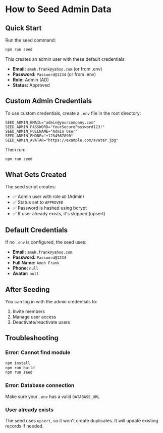 # How to Seed Admin Data

## Quick Start

Run the seed command:
```bash
npm run seed
```

This creates an admin user with these default credentials:
- **Email:** `ameh.frank@yahoo.com` (or from .env)
- **Password:** `Password@1234` (or from .env)
- **Role:** Admin (AD)
- **Status:** Approved

## Custom Admin Credentials

To use custom credentials, create a `.env` file in the root directory:

```env
SEED_ADMIN_EMAIL="admin@yourcompany.com"
SEED_ADMIN_PASSWORD="YourSecurePassword123!"
SEED_ADMIN_FULLNAME="Admin User"
SEED_ADMIN_PHONE="+1234567890"
SEED_ADMIN_AVATAR="https://example.com/avatar.jpg"
```

Then run:
```bash
npm run seed
```

## What Gets Created

The seed script creates:
- ✅ Admin user with role `AD` (Admin)
- ✅ Status set to `APPROVED`
- ✅ Password is hashed using bcrypt
- ✅ If user already exists, it's skipped (upsert)

## Default Credentials

If no `.env` is configured, the seed uses:
- **Email:** `ameh.frank@yahoo.com`
- **Password:** `Password@1234`
- **Full Name:** `Ameh Frank`
- **Phone:** `null`
- **Avatar:** `null`

## After Seeding

You can log in with the admin credentials to:
1. Invite members
2. Manage user access
3. Deactivate/reactivate users

## Troubleshooting

### Error: Cannot find module
```bash
npm install
npm run build
npm run seed
```

### Error: Database connection
Make sure your `.env` has a valid `DATABASE_URL`

### User already exists
The seed uses `upsert`, so it won't create duplicates. It will update existing records if needed.

